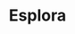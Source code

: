 ---
title: Esplora
description: 'Grants easy access to the various sensors and actuators of the Esplora. This library is no longer being updated.'
importantnote: 'The Esplora is a retired product.'
---